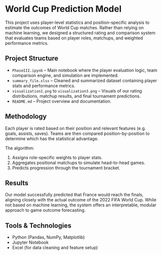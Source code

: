 # World Cup Prediction Model

This project uses player-level statistics and position-specific analysis to estimate the outcomes of World Cup matches. Rather than relying on machine learning, we designed a structured rating and comparison system that evaluates teams based on player roles, matchups, and weighted performance metrics.

## Project Structure

- `PhaseIII.ipynb` – Main notebook where the player evaluation logic, team comparison engine, and simulation are implemented.
- `summary_file.xlsx` – Cleaned and summarized dataset containing player stats and performance metrics.
- `visualization1.png` to `visualization3.png` – Visuals of our rating distributions, matchup results, and final tournament predictions.
- `README.md` – Project overview and documentation.

## Methodology

Each player is rated based on their position and relevant features (e.g. goals, assists, saves). Teams are then compared position-by-position to determine which has the statistical advantage.

The algorithm:
1. Assigns role-specific weights to player stats.
2. Aggregates positional matchups to simulate head-to-head games.
3. Predicts progression through the tournament bracket.

## Results

Our model successfully predicted that France would reach the finals, aligning closely with the actual outcome of the 2022 FIFA World Cup. While not based on machine learning, the system offers an interpretable, modular approach to game outcome forecasting.

## Tools & Technologies

- Python (Pandas, NumPy, Matplotlib)
- Jupyter Notebook
- Excel (for data cleaning and feature setup)


